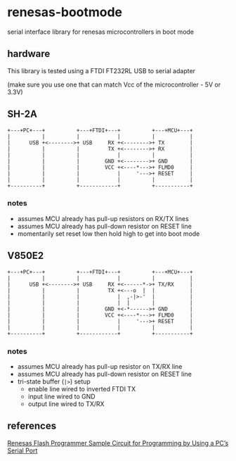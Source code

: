 # renesas-bootmode
serial interface library for renesas microcontrollers in boot mode

## hardware
This library is tested using a FTDI FT232RL USB to serial adapter

(make sure you use one that can match Vcc of the microcontroller - 5V or 3.3V)

## SH-2A
```
+---+PC+---+          +---+FTDI+---+          +---+MCU+---+
|          |          |            |          |           |
|      USB +<-------->+ USB     RX +<-------->+ TX        |
|          |          |         TX +<-------->+ RX        |
|          |          |            |          |           |
|          |          |        GND +<-------->+ GND       |
|          |          |        VCC +<----*--->+ FLMD0     |
|          |          |            |     '--->+ RESET     |
|          |          |            |          |           |
+----------+          +------------+          +-----------+
```
### notes
* assumes MCU already has pull-up resistors on RX/TX lines
* assumes MCU already has pull-down resistor on RESET line
* momentarily set reset low then hold high to get into boot mode

## V850E2
```
+---+PC+---+          +---+FTDI+---+          +---+MCU+---+
|          |          |            |          |           |
|      USB +<-------->+ USB     RX +<------*->+ TX/RX     |
|          |          |         TX +<---o  |  |           |
|          |          |            |  ,-|>-'  |           |
|          |          |            |  |       |           |
|          |          |        GND +<-*------>+ GND       |
|          |          |        VCC +<----*--->+ FLMD0     |
|          |          |            |     '--->+ RESET     |
|          |          |            |          |           |
+----------+          +------------+          +-----------+
```

### notes
* assumes MCU already has pull-up resistor on TX/RX line
* assumes MCU already has pull-down resistor on RESET line
* tri-state buffer (`|>`) setup
  * enable line wired to inverted FTDI TX
  * input line wired to GND
  * output line wired to TX/RX

## references
[Renesas Flash Programmer
Sample Circuit for Programming
by Using a PC’s Serial Port](https://www.renesas.com/us/en/doc/products/tool/doc/001/r20ut0857ej0300_rfpsplcrct.pdf)